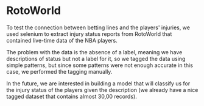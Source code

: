 # RotoWorld

To test the connection between betting lines and the players' injuries, we used selenium to extract injury status reports from RotoWorld that contained live-time data of the NBA players.

The problem with the data is the absence of a label, meaning we have descriptions of status but not a label for it, so we tagged the data using simple patterns, but since some patterns were not enough accurate in this case, we performed the tagging manually.


In the future, we are interested in building a model that will classify us for the injury status of the players given the description (we already have a nice tagged dataset that contains almost 30,00 records).
